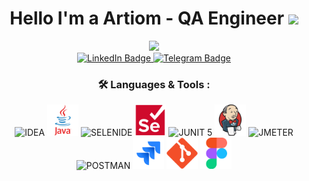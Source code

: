 <h1 align="center">
   Hello I'm a Artiom - QA Engineer
  <img src="https://media.giphy.com/media/hvRJCLFzcasrR4ia7z/giphy.gif" width="30px"/>
</h1>
<div id="header" align="center">
  <img src="https://media.giphy.com/media/M9gbBd9nbDrOTu1Mqx/giphy.gif" width="100"/>
<div id="badges">
  <a href="https://www.linkedin.com/in/artiom-lagun-73b692210/">
    <img src="https://img.shields.io/badge/LinkedIn-blue?style=for-the-badge&logo=linkedin&logoColor=white" alt="LinkedIn Badge"/>
  <a href="https://t.me/nofx212">
    <img src="https://img.shields.io/badge/-Telegram-blue?style=for-the-badge&logo=Telegram&logoColor=white" alt="Telegram Badge"/>
  </a>
</div>

### :hammer_and_wrench: Languages & Tools :
   
   <div>
   <img src="https://upload.wikimedia.org/wikipedia/commons/9/9c/IntelliJ_IDEA_Icon.svg" width="50" height="50" alt="IDEA">
   <img src="https://github.com/devicons/devicon/blob/master/icons/java/java-original-wordmark.svg" width="50" height="50" alt="JAVA">
   <img src="https://github.com/selenide/selenide-site-ng/blob/gh-pages/logo/logo_icon_white_128x128.png" width="50" height="50" alt="SELENIDE">
   <img src="https://github.com/devicons/devicon/blob/master/icons/selenium/selenium-original.svg" width="50" height="50" alt="SELENIUM">
   <img src="https://junit.org/junit5/assets/img/junit5-logo.png" width="50" height="50" alt="JUNIT 5">
   <img src="https://github.com/devicons/devicon/blob/master/icons/jenkins/jenkins-original.svg" width="50" height="50" alt="JENKINS">
   <img src="https://github.com/aliesbelik/awesome-jmeter/blob/main/assets/images/jmeter-logo.svg" width="150" height="50" alt="JMETER">
   <img src="https://github.com/flathub/com.getpostman.Postman/blob/master/logo-mark.svg" width="50" height="50" alt="POSTMAN">
   <img src="https://github.com/devicons/devicon/blob/master/icons/jira/jira-original.svg" width="50" height="50" alt="JIRA">
   <img src="https://github.com/devicons/devicon/blob/master/icons/git/git-original.svg" width="50" height="50" alt="GIT">
   <img src="https://github.com/devicons/devicon/blob/master/icons/figma/figma-original.svg" width="50" height="50" alt="FIGMA">
   </div>
   </div>
 
